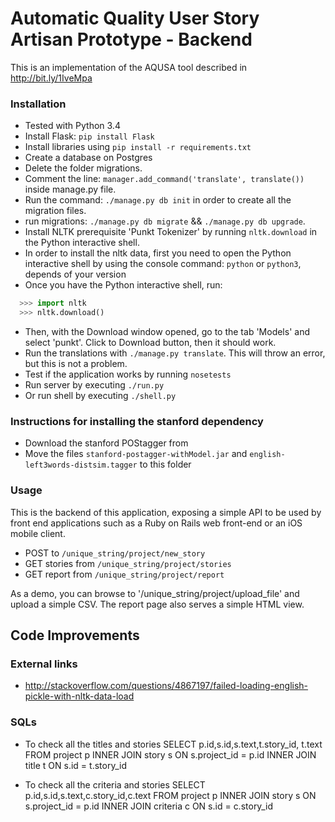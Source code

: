 Automatic Quality User Story Artisan Prototype - Backend
=======
This is an implementation of the AQUSA tool described in http://bit.ly/1IveMpa

### Installation
  * Tested with Python 3.4
  * Install Flask: `pip install Flask`
  * Install libraries using `pip install -r requirements.txt`
  * Create a database on Postgres
  * Delete the folder migrations.
  * Comment the line: `manager.add_command('translate', translate())` inside manage.py file.
  * Run the command: `./manage.py db init` in order to create all the migration files.
  * run migrations: `./manage.py db migrate` && `./manage.py db upgrade`. 
  * Install NLTK prerequisite 'Punkt Tokenizer' by running `nltk.download` in the Python interactive shell.
  * In order to install the nltk data, first you need to open the Python interactive shell by using the console command: `python` or `python3`, depends of your version
  * Once you have the Python interactive shell, run:
  ```python
    >>> import nltk
    >>> nltk.download()
  ```
  * Then, with the Download window opened, go to the tab 'Models' and select 'punkt'. Click to Download button, then it should work.
  * Run the translations with `./manage.py translate`. This will throw an error, but this is not a problem.
  * Test if the application works by running `nosetests`
  * Run server by executing `./run.py`
  * Or run shell by executing `./shell.py`

### Instructions for installing the stanford dependency
  * Download the stanford POStagger from
  * Move the files `stanford-postagger-withModel.jar` and `english-left3words-distsim.tagger` to this folder


### Usage
This is the backend of this application, exposing a simple API to be used by front end applications such as a Ruby on Rails web front-end or an iOS mobile client.

* POST to `/unique_string/project/new_story`
* GET stories from `/unique_string/project/stories`
* GET report from `/unique_string/project/report`

As a demo, you can browse to '/unique_string/project/upload_file' and upload a simple CSV. The report page also serves a simple HTML view.

Code Improvements
-------

### External links
- http://stackoverflow.com/questions/4867197/failed-loading-english-pickle-with-nltk-data-load

### SQLs
- To check all the titles and stories
SELECT p.id,s.id,s.text,t.story_id, t.text
FROM 	project p
	INNER JOIN story s ON s.project_id = p.id 
	INNER JOIN title t ON s.id = t.story_id

- To check all the criteria and stories
SELECT p.id,s.id,s.text,c.story_id,c.text
FROM 	project p
	INNER JOIN story s ON s.project_id = p.id 
	INNER JOIN criteria c ON s.id = c.story_id 